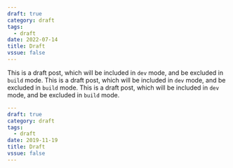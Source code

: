 ```yaml
---
draft: true
category: draft
tags:
  - draft
date: 2022-07-14
title: Draft
vssue: false
---
```


This is a draft post, which will be included in `dev` mode, and be excluded in `build` mode.
This is a draft post, which will be included in `dev` mode, and be excluded in `build` mode.
This is a draft post, which will be included in `dev` mode, and be excluded in `build` mode.

<!-- more -->

```yaml {2}
---
draft: true
category: draft
tags:
  - draft
date: 2019-11-19
title: Draft
vssue: false
---
```
